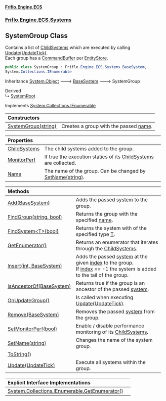 #### [Friflo.Engine.ECS](index.md 'index')
### [Friflo.Engine.ECS.Systems](Friflo.Engine.ECS.Systems.md 'Friflo.Engine.ECS.Systems')

## SystemGroup Class

Contains a list of [ChildSystems](SystemGroup.ChildSystems.md 'Friflo.Engine.ECS.Systems.SystemGroup.ChildSystems') which are executed by calling [Update(UpdateTick)](SystemGroup.Update(UpdateTick).md 'Friflo.Engine.ECS.Systems.SystemGroup.Update(Friflo.Engine.ECS.UpdateTick)'). <br/>
Each group has a [CommandBuffer](CommandBuffer.md 'Friflo.Engine.ECS.CommandBuffer') per [EntityStore](EntityStore.md 'Friflo.Engine.ECS.EntityStore').

```csharp
public class SystemGroup : Friflo.Engine.ECS.Systems.BaseSystem,
System.Collections.IEnumerable
```

Inheritance [System.Object](https://docs.microsoft.com/en-us/dotnet/api/System.Object 'System.Object') &#129106; [BaseSystem](BaseSystem.md 'Friflo.Engine.ECS.Systems.BaseSystem') &#129106; SystemGroup

Derived  
&#8627; [SystemRoot](SystemRoot.md 'Friflo.Engine.ECS.Systems.SystemRoot')

Implements [System.Collections.IEnumerable](https://docs.microsoft.com/en-us/dotnet/api/System.Collections.IEnumerable 'System.Collections.IEnumerable')

| Constructors | |
| :--- | :--- |
| [SystemGroup(string)](SystemGroup.SystemGroup(string).md 'Friflo.Engine.ECS.Systems.SystemGroup.SystemGroup(string)') | Creates a group with the passed [name](SystemGroup.SystemGroup(string).md#Friflo.Engine.ECS.Systems.SystemGroup.SystemGroup(string).name 'Friflo.Engine.ECS.Systems.SystemGroup.SystemGroup(string).name'). |

| Properties | |
| :--- | :--- |
| [ChildSystems](SystemGroup.ChildSystems.md 'Friflo.Engine.ECS.Systems.SystemGroup.ChildSystems') | The child systems added to the group. |
| [MonitorPerf](SystemGroup.MonitorPerf.md 'Friflo.Engine.ECS.Systems.SystemGroup.MonitorPerf') | If true the execution statics of its [ChildSystems](SystemGroup.ChildSystems.md 'Friflo.Engine.ECS.Systems.SystemGroup.ChildSystems') are collected. |
| [Name](SystemGroup.Name.md 'Friflo.Engine.ECS.Systems.SystemGroup.Name') | The name of the group. Can be changed by [SetName(string)](SystemGroup.SetName(string).md 'Friflo.Engine.ECS.Systems.SystemGroup.SetName(string)'). |

| Methods | |
| :--- | :--- |
| [Add(BaseSystem)](SystemGroup.Add(BaseSystem).md 'Friflo.Engine.ECS.Systems.SystemGroup.Add(Friflo.Engine.ECS.Systems.BaseSystem)') | Adds the passed [system](SystemGroup.Add(BaseSystem).md#Friflo.Engine.ECS.Systems.SystemGroup.Add(Friflo.Engine.ECS.Systems.BaseSystem).system 'Friflo.Engine.ECS.Systems.SystemGroup.Add(Friflo.Engine.ECS.Systems.BaseSystem).system') to the group. |
| [FindGroup(string, bool)](SystemGroup.FindGroup(string,bool).md 'Friflo.Engine.ECS.Systems.SystemGroup.FindGroup(string, bool)') | Returns the group with the specified [name](SystemGroup.FindGroup(string,bool).md#Friflo.Engine.ECS.Systems.SystemGroup.FindGroup(string,bool).name 'Friflo.Engine.ECS.Systems.SystemGroup.FindGroup(string, bool).name'). |
| [FindSystem&lt;T&gt;(bool)](SystemGroup.FindSystem_T_(bool).md 'Friflo.Engine.ECS.Systems.SystemGroup.FindSystem<T>(bool)') | Returns the system with of the specified type [T](SystemGroup.FindSystem_T_(bool).md#Friflo.Engine.ECS.Systems.SystemGroup.FindSystem_T_(bool).T 'Friflo.Engine.ECS.Systems.SystemGroup.FindSystem<T>(bool).T'). |
| [GetEnumerator()](SystemGroup.GetEnumerator().md 'Friflo.Engine.ECS.Systems.SystemGroup.GetEnumerator()') | Returns an enumerator that iterates through the [ChildSystems](SystemGroup.ChildSystems.md 'Friflo.Engine.ECS.Systems.SystemGroup.ChildSystems'). |
| [Insert(int, BaseSystem)](SystemGroup.Insert(int,BaseSystem).md 'Friflo.Engine.ECS.Systems.SystemGroup.Insert(int, Friflo.Engine.ECS.Systems.BaseSystem)') | Adds the passed [system](SystemGroup.Insert(int,BaseSystem).md#Friflo.Engine.ECS.Systems.SystemGroup.Insert(int,Friflo.Engine.ECS.Systems.BaseSystem).system 'Friflo.Engine.ECS.Systems.SystemGroup.Insert(int, Friflo.Engine.ECS.Systems.BaseSystem).system') at the given [index](SystemGroup.Insert(int,BaseSystem).md#Friflo.Engine.ECS.Systems.SystemGroup.Insert(int,Friflo.Engine.ECS.Systems.BaseSystem).index 'Friflo.Engine.ECS.Systems.SystemGroup.Insert(int, Friflo.Engine.ECS.Systems.BaseSystem).index') to the group.<br/> If [index](SystemGroup.Insert(int,BaseSystem).md#Friflo.Engine.ECS.Systems.SystemGroup.Insert(int,Friflo.Engine.ECS.Systems.BaseSystem).index 'Friflo.Engine.ECS.Systems.SystemGroup.Insert(int, Friflo.Engine.ECS.Systems.BaseSystem).index') == -1 the system is added to the tail of the group. |
| [IsAncestorOf(BaseSystem)](SystemGroup.IsAncestorOf(BaseSystem).md 'Friflo.Engine.ECS.Systems.SystemGroup.IsAncestorOf(Friflo.Engine.ECS.Systems.BaseSystem)') | Returns true if the group is an ancestor of the passed [system](SystemGroup.IsAncestorOf(BaseSystem).md#Friflo.Engine.ECS.Systems.SystemGroup.IsAncestorOf(Friflo.Engine.ECS.Systems.BaseSystem).system 'Friflo.Engine.ECS.Systems.SystemGroup.IsAncestorOf(Friflo.Engine.ECS.Systems.BaseSystem).system'). |
| [OnUpdateGroup()](SystemGroup.OnUpdateGroup().md 'Friflo.Engine.ECS.Systems.SystemGroup.OnUpdateGroup()') | Is called when executing [Update(UpdateTick)](SystemGroup.Update(UpdateTick).md 'Friflo.Engine.ECS.Systems.SystemGroup.Update(Friflo.Engine.ECS.UpdateTick)'). |
| [Remove(BaseSystem)](SystemGroup.Remove(BaseSystem).md 'Friflo.Engine.ECS.Systems.SystemGroup.Remove(Friflo.Engine.ECS.Systems.BaseSystem)') | Removes the passed [system](SystemGroup.Remove(BaseSystem).md#Friflo.Engine.ECS.Systems.SystemGroup.Remove(Friflo.Engine.ECS.Systems.BaseSystem).system 'Friflo.Engine.ECS.Systems.SystemGroup.Remove(Friflo.Engine.ECS.Systems.BaseSystem).system') from the group. |
| [SetMonitorPerf(bool)](SystemGroup.SetMonitorPerf(bool).md 'Friflo.Engine.ECS.Systems.SystemGroup.SetMonitorPerf(bool)') | Enable / disable performance monitoring of its [ChildSystems](SystemGroup.ChildSystems.md 'Friflo.Engine.ECS.Systems.SystemGroup.ChildSystems'). |
| [SetName(string)](SystemGroup.SetName(string).md 'Friflo.Engine.ECS.Systems.SystemGroup.SetName(string)') | Changes the name of the system group. |
| [ToString()](SystemGroup.ToString().md 'Friflo.Engine.ECS.Systems.SystemGroup.ToString()') | |
| [Update(UpdateTick)](SystemGroup.Update(UpdateTick).md 'Friflo.Engine.ECS.Systems.SystemGroup.Update(Friflo.Engine.ECS.UpdateTick)') | Execute all systems within the group. |

| Explicit Interface Implementations | |
| :--- | :--- |
| [System.Collections.IEnumerable.GetEnumerator()](SystemGroup.System.Collections.IEnumerable.GetEnumerator().md 'Friflo.Engine.ECS.Systems.SystemGroup.System.Collections.IEnumerable.GetEnumerator()') | |
